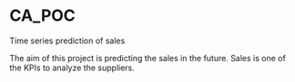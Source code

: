 # CA_POC
Time series prediction of sales

The aim of this project is predicting the sales in the future.
Sales is one of the KPIs to analyze the suppliers.
